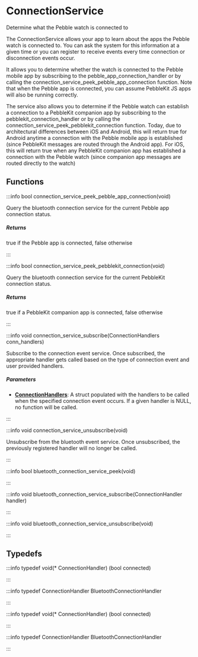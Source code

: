 # ConnectionService

Determine what the Pebble watch is connected to

The ConnectionService allows your app to learn about the apps the Pebble watch is connected to. You can ask the system for this information at a given time or you can register to receive events every time connection or disconnection events occur.

It allows you to determine whether the watch is connected to the Pebble mobile app by subscribing to the pebble_app_connection_handler or by calling the connection_service_peek_pebble_app_connection function. Note that when the Pebble app is connected, you can assume PebbleKit JS apps will also be running correctly.

The service also allows you to determine if the Pebble watch can establish a connection to a PebbleKit companion app by subscribing to the pebblekit_connection_handler or by calling the connection_service_peek_pebblekit_connection function. Today, due to architectural differences between iOS and Android, this will return true for Android anytime a connection with the Pebble mobile app is established (since PebbleKit messages are routed through the Android app). For iOS, this will return true when any PebbleKit companion app has established a connection with the Pebble watch (since companion app messages are routed directly to the watch) 

## Functions

:::info bool connection_service_peek_pebble_app_connection(void)

Query the bluetooth connection service for the current Pebble app connection status. 

##### Returns

true if the Pebble app is connected, false otherwise 

:::

:::info bool connection_service_peek_pebblekit_connection(void)

Query the bluetooth connection service for the current PebbleKit connection status. 

##### Returns

true if a PebbleKit companion app is connected, false otherwise 

:::

:::info void connection_service_subscribe(ConnectionHandlers conn_handlers)

Subscribe to the connection event service. Once subscribed, the appropriate handler gets called based on the type of connection event and user provided handlers. 

##### Parameters

- **[ConnectionHandlers](/documentation/c/struct_connection_handlers.md)**: A struct populated with the handlers to be called when the specified connection event occurs. If a given handler is NULL, no function will be called. 

:::

:::info void connection_service_unsubscribe(void)

Unsubscribe from the bluetooth event service. Once unsubscribed, the previously registered handler will no longer be called. 

:::

:::info bool bluetooth_connection_service_peek(void)

:::

:::info void bluetooth_connection_service_subscribe(ConnectionHandler handler)

:::

:::info void bluetooth_connection_service_unsubscribe(void)

:::


## Typedefs

:::info typedef void(* ConnectionHandler) (bool connected)

:::

:::info typedef ConnectionHandler BluetoothConnectionHandler

:::

:::info typedef void(* ConnectionHandler) (bool connected)

:::

:::info typedef ConnectionHandler BluetoothConnectionHandler

:::

